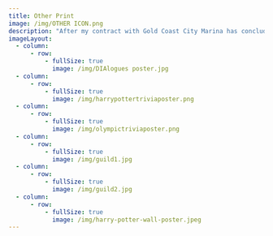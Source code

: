 ```yaml
---
title: Other Print
image: /img/OTHER ICON.png
description: "After my contract with Gold Coast City Marina has concluded, I took on a position at the Griffith University Student Guild graphic designer to help with their internal clubs’ design, as well as helping with some of their events. Pictured are the two trivia night event posters I created during my time with the student guild, which were distributed around campus and on their social media pages.\_\n\nDuring this time, I was also involved with the Design Institute of Australia (DIA) Queensland branch as a volunteer designer and committee member. I was asked to come up with a design for their 2016 DIAlogues event titled, ‘The Good, The Bad and The Ugly’ which was based around the good, bad and downright ugly side of design and architecture on the Gold Coast. My design showcases a spin on the title and includes a colour palette that represents the Gold Coast (sun, surf and sand). It was printed and distributed around the Gold Coast/Brisbane as a foldable poster/flyer. As the event was approaching, I made matching name tags to be distributed to the members and honoured guests that would be attending the event.\_"
imageLayout:
  - column:
      - row:
          - fullSize: true
            image: /img/DIAlogues poster.jpg
  - column:
      - row:
          - fullSize: true
            image: /img/harrypottertriviaposter.png
  - column:
      - row:
          - fullSize: true
            image: /img/olympictriviaposter.png
  - column:
      - row:
          - fullSize: true
            image: /img/guild1.jpg
  - column:
      - row:
          - fullSize: true
            image: /img/guild2.jpg
  - column:
      - row:
          - fullSize: true
            image: /img/harry-potter-wall-poster.jpeg
---
```



